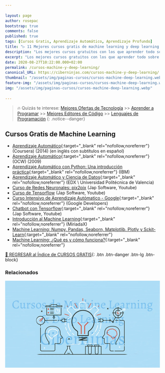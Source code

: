```yaml
---

layout: page
author: rosepac
bootstrap: true
comments: false
published: true
tags: [Cursos Gratis, Aprendizaje Automático, Aprendizaje Profundo]
title: "▷ 11 Mejores cursos gratis de machine learning y deep learning en español"
description: "Los mejores cursos gratuitos con los que aprender todo sobre el aprendizaje automático y aprendizaje automático, desde cero hasta nivel experto"
excerpt: "Los mejores cursos gratuitos con los que aprender todo sobre el aprendizaje automático y aprendizaje automático, desde cero hasta nivel experto"
date: 2020-08-27T10:22:00.000+02:00
permalink: /cursos-machine-y-deep-learning/
canonical_URL: https://ciberninjas.com/cursos-machine-y-deep-learning/
thumbnail: "/assets/img/paginas-cursos/cursos-machine-deep-learning.webp"
feature-img: "/assets/img/paginas-cursos/cursos-machine-deep-learning.webp"
img: "/assets/img/paginas-cursos/cursos-machine-deep-learning.webp"

---
```


> 🔥 Quizás te interese: [Mejores Ofertas de Tecnología](https://www.amazon.es/shop/cibercursos) >> [Aprender a Programar](/programar/) >> [Mejores Editores de Código](/mejores-editores-texto/) >> [Lenguajes de Programación](/15-mejores-lenguajes-programacion/)
{: .notice--danger}

## Cursos Gratis de Machine Learning

- [Aprendizaje Automático](https://www.coursera.org/learn/machine-learning){:target="_blank" rel="nofollow,noreferrer"} (Coursera) (2014) (en inglés con subtítulos en español)
- [Aprendizaje Automático](http://ocw.uc3m.es/ingenieria-informatica/aprendizaje-automatico){:target="_blank" rel="nofollow,noreferrer"} (OCW) (2009)
- [Aprendizaje Automático con Python: Una introducción práctica](https://www.edx.org/es/course/machine-learning-aprendizaje-automatico-con-python){:target="_blank" rel="nofollow,noreferrer"} (IBM)
- [Aprendizaje Automático y Ciencia de Datos](https://www.edx.org/course/aprendizaje-automatico-y-ciencia-de-datos){:target="_blank" rel="nofollow,noreferrer"} (EDX \ Universidad Politécnica de Valencia)
- [Curso de Redes Neuronales: pix2pix](/redes-neuronales-pix2pix-con-jap-software/) (Jap Software, Youtube)
- [Curso de Tensorflow](/tensorflow-con-jap-software/) (Jap Software, Youtube)
- [Curso Intensivo de Aprendizaje Autómatico - Google](https://developers.google.com/machine-learning/crash-course){:target="_blank" rel="nofollow,noreferrer"} (Google Developers)
- [Chatbot con Tensorflow](/chatbot-tensorflow-con-jap-software/){:target="_blank" rel="nofollow,noreferrer"} (Jap Software, Youtube)
- [Introducción al Machine Learning](https://miriadax.net/web/introduccion-al-machine-learning-8-edicion-/inicio){:target="_blank" rel="nofollow,noreferrer"} (MiriadaX)
- [Machine Learning: Numpy, Pandas, Seaborn, Matplotlib, Plotly y Sckit-Learn](https://click.linksynergy.com/deeplink?id=W9Gem8jDoic&mid=39197&murl=https%3A%2F%2Fwww.udemy.com%2Fcourse%2Fcurso-machine-learning%2F){:target="_blank" rel="nofollow,noreferrer"}
- [Machine Learning: ¿Qué es y cómo funciona?](https://www.unimooc.com/cursos/machine-learning){:target="_blank" rel="nofollow,noreferrer"}

[🏡 REGRESAR al Índice de CURSOS GRATIS](https://ciberninjas.com/cursos-tecnologia/){: .btn .btn-danger .btn-lg .btn-block}

### **Relacionados** <!-- omit in toc -->

![Los mejores cursos gratuitos con los que aprender todo sobre el aprendizaje automático y aprendizaje automático, desde cero hasta nivel experto](/assets/img/paginas-cursos/cursos-machine-deep-learning.webp "Los mejores cursos gratuitos con los que aprender todo sobre el aprendizaje automático y aprendizaje automático, desde cero hasta nivel experto")